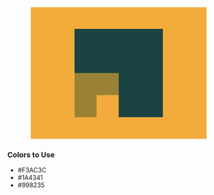 <div style="text-align:center">
    <img src="../images/23.png" />
</div>

### Colors to Use
- #F3AC3C
- #1A4341
- #998235